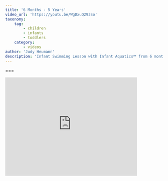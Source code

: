 ```yaml
---
title: '6 Months - 5 Years'
video_url: 'https://youtu.be/WgDxuQ293So'
taxonomy:
    tag:
        - children
        - infants
        - toddlers
    category:
        - videos
author: 'Judy Heumann'
description: 'Infant Swimming Lesson with Infant Aquatics℠ from 6 months to 5 years.'
---
```




===

<iframe width="420" height="315" src="https://www.youtube.com/embed/WgDxuQ293So" frameborder="0" allowfullscreen></iframe>

